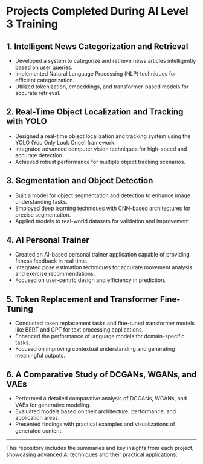 

# **Projects Completed During AI Level 3 Training**

## **1. Intelligent News Categorization and Retrieval**
- Developed a system to categorize and retrieve news articles intelligently based on user queries.
- Implemented Natural Language Processing (NLP) techniques for efficient categorization.
- Utilized tokenization, embeddings, and transformer-based models for accurate retrieval.

## **2. Real-Time Object Localization and Tracking with YOLO**
- Designed a real-time object localization and tracking system using the YOLO (You Only Look Once) framework.
- Integrated advanced computer vision techniques for high-speed and accurate detection.
- Achieved robust performance for multiple object tracking scenarios.

## **3. Segmentation and Object Detection**
- Built a model for object segmentation and detection to enhance image understanding tasks.
- Employed deep learning techniques with CNN-based architectures for precise segmentation.
- Applied models to real-world datasets for validation and improvement.

## **4. AI Personal Trainer**
- Created an AI-based personal trainer application capable of providing fitness feedback in real time.
- Integrated pose estimation techniques for accurate movement analysis and exercise recommendations.
- Focused on user-centric design and efficiency in prediction.

## **5. Token Replacement and Transformer Fine-Tuning**
- Conducted token replacement tasks and fine-tuned transformer models like BERT and GPT for text processing applications.
- Enhanced the performance of language models for domain-specific tasks.
- Focused on improving contextual understanding and generating meaningful outputs.

## **6. A Comparative Study of DCGANs, WGANs, and VAEs**
- Performed a detailed comparative analysis of DCGANs, WGANs, and VAEs for generative modeling.
- Evaluated models based on their architecture, performance, and application areas.
- Presented findings with practical examples and visualizations of generated content.

---

This repository includes the summaries and key insights from each project, showcasing advanced AI techniques and their practical applications.


